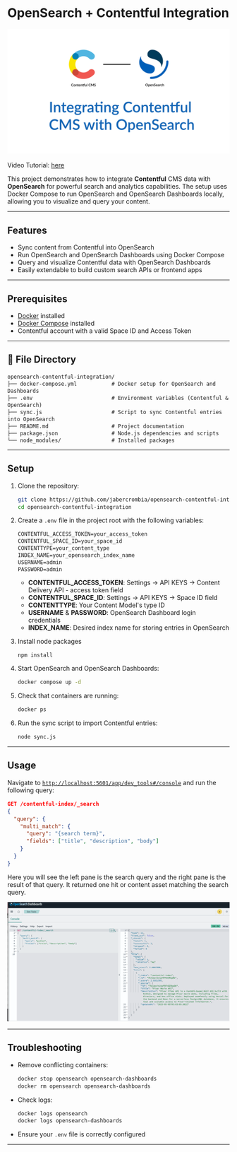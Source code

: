 
# OpenSearch + Contentful Integration

[![Watch the video](./images/titlecard.jpg)](https://www.youtube.com/watch?v=LRBjNdx-5So)

Video Tutorial: [here](https://www.youtube.com/watch?v=LRBjNdx-5So)

This project demonstrates how to integrate **Contentful** CMS data with **OpenSearch** for powerful search and analytics capabilities. The setup uses Docker Compose to run OpenSearch and OpenSearch Dashboards locally, allowing you to visualize and query your content.

---

## Features

- Sync content from Contentful into OpenSearch
- Run OpenSearch and OpenSearch Dashboards using Docker Compose
- Query and visualize Contentful data with OpenSearch Dashboards
- Easily extendable to build custom search APIs or frontend apps

---

## Prerequisites

- [Docker](https://docs.docker.com/get-docker/) installed
- [Docker Compose](https://docs.docker.com/compose/install/) installed
- Contentful account with a valid Space ID and Access Token

---

## 📁 File Directory

```
opensearch-contentful-integration/
├── docker-compose.yml           # Docker setup for OpenSearch and Dashboards
├── .env                         # Environment variables (Contentful & OpenSearch)
├── sync.js                      # Script to sync Contentful entries into OpenSearch
├── README.md                    # Project documentation
├── package.json                 # Node.js dependencies and scripts
└── node_modules/                # Installed packages
```

---

## Setup

1. Clone the repository:

   ```bash
   git clone https://github.com/jabercrombia/opensearch-contentful-integration.git
   cd opensearch-contentful-integration
   ```

2. Create a `.env` file in the project root with the following variables:

   ```env
   CONTENTFUL_ACCESS_TOKEN=your_access_token
   CONTENTFUL_SPACE_ID=your_space_id
   CONTENTTYPE=your_content_type
   INDEX_NAME=your_opensearch_index_name
   USERNAME=admin
   PASSWORD=admin
   ```

   - **CONTENTFUL_ACCESS_TOKEN**: Settings → API KEYS → Content Delivery API - access token field  
   - **CONTENTFUL_SPACE_ID**: Settings → API KEYS → Space ID field  
   - **CONTENTTYPE**: Your Content Model's type ID  
   - **USERNAME** & **PASSWORD**: OpenSearch Dashboard login credentials  
   - **INDEX_NAME**: Desired index name for storing entries in OpenSearch  

3. Install node packages
    ```
    npm install
    ```

4. Start OpenSearch and OpenSearch Dashboards:

   ```bash
   docker compose up -d
   ```

5. Check that containers are running:

   ```bash
   docker ps
   ```

6. Run the sync script to import Contentful entries:

   ```bash
   node sync.js
   ```

---

## Usage

Navigate to [`http://localhost:5601/app/dev_tools#/console`](http://localhost:5601/app/dev_tools#/console) and run the following query:

```json
GET /contentful-index/_search
{
  "query": {
    "multi_match": {
      "query": "{search term}",
      "fields": ["title", "description", "body"]
    }
  }
}
```
Here you will see the left pane is the search query and the right pane is the result of that query. It returned one hit or content asset matching the search query.

![console dashboard](./images/console-search.png)

---

## Troubleshooting

- Remove conflicting containers:

  ```bash
  docker stop opensearch opensearch-dashboards
  docker rm opensearch opensearch-dashboards
  ```

- Check logs:

  ```bash
  docker logs opensearch
  docker logs opensearch-dashboards
  ```

- Ensure your `.env` file is correctly configured

---